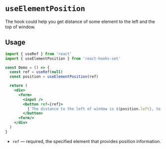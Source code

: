 # `useElementPosition`

The hook could help you get distance of some element to the left and the top of window.

## Usage

```jsx
import { useRef } from 'react'
import { useElementPosition } from 'react-hooks-set'

const Demo = () => {
  const ref = useRef(null)
  const position = useElementPosition(ref)

  return (
    <div>
      <form>
        <input />
        <button ref={ref}>
          {`The distance to the left of window is ${position.left}, to the top of window is ${position.top}.` }
        </button>
      <form/>
    </div>
  )
}
```

- `ref` &mdash; required, the specified element that provides position information.
